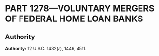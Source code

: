 # PART 1278—VOLUNTARY MERGERS OF FEDERAL HOME LOAN BANKS


## Authority

**Authority:** 12 U.S.C. 1432(a), 1446, 4511.


